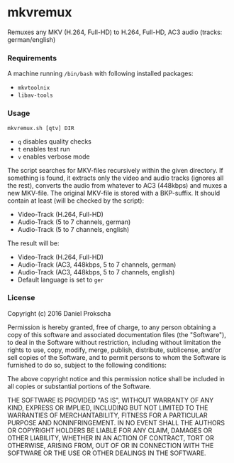 # mkvremux
Remuxes any MKV (H.264, Full-HD) to H.264, Full-HD, AC3 audio (tracks: german/english)

### Requirements
A machine running ``/bin/bash`` with following installed packages:
* ``mkvtoolnix``
* ``libav-tools``

### Usage
``mkvremux.sh [qtv] DIR``
* ``q`` disables quality checks
* ``t`` enables test run
* ``v`` enables verbose mode

The script searches for MKV-files recursively within the given directory. If something is found, it extracts only the video and audio tracks (ignores all the rest), converts the audio from whatever to AC3 (448kbps) and muxes a new MKV-file. The original MKV-file is stored with a BKP-suffix. It should contain at least (will be checked by the script):
* Video-Track (H.264, Full-HD)
* Audio-Track (5 to 7 channels, german)
* Audio-Track (5 to 7 channels, english)

The result will be:
* Video-Track (H.264, Full-HD)
* Audio-Track (AC3, 448kbps, 5 to 7 channels, german)
* Audio-Track (AC3, 448kbps, 5 to 7 channels, english)
* Default language is set to ``ger``

### License
Copyright (c) 2016 Daniel Prokscha

Permission is hereby granted, free of charge, to any person obtaining a copy of this software and associated documentation files (the "Software"), to deal in the Software without restriction, including without limitation the rights to use, copy, modify, merge, publish, distribute, sublicense, and/or sell copies of the Software, and to permit persons to whom the Software is furnished to do so, subject to the following conditions:

The above copyright notice and this permission notice shall be included in all copies or substantial portions of the Software.

THE SOFTWARE IS PROVIDED "AS IS", WITHOUT WARRANTY OF ANY KIND, EXPRESS OR IMPLIED, INCLUDING BUT NOT LIMITED TO THE WARRANTIES OF MERCHANTABILITY, FITNESS FOR A PARTICULAR PURPOSE AND NONINFRINGEMENT. IN NO EVENT SHALL THE AUTHORS OR COPYRIGHT HOLDERS BE LIABLE FOR ANY CLAIM, DAMAGES OR OTHER LIABILITY, WHETHER IN AN ACTION OF CONTRACT, TORT OR OTHERWISE, ARISING FROM, OUT OF OR IN CONNECTION WITH THE SOFTWARE OR THE USE OR OTHER DEALINGS IN THE SOFTWARE.
